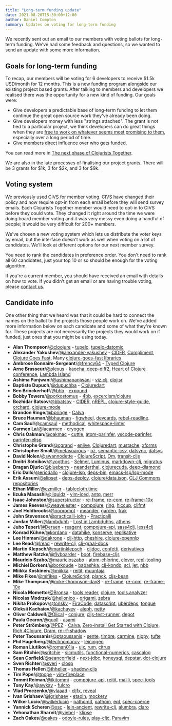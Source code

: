 ```yaml
---
title: "Long-term funding update"
date: 2021-08-20T15:30:00+12:00
author: Daniel Compton
summary: Updates on voting for long-term funding
---
```


We recently sent out an email to our members with voting ballots for long-term funding. We've had some feedback and questions, so we wanted to send an update with some more information.

## Goals for long-term funding

To recap, our members will be voting for 6 developers to receive $1.5k USD/month for 12 months. This is a new funding program alongside our existing project based grants. After talking to members and developers we realised there was the opportunity for a new kind of funding. Our goals were:

* Give developers a predictable base of long-term funding to let them continue the great open source work they've already been doing.
* Give developers money with less "strings attached". The grant is not tied to a particular project, we think developers can do great things when they are [free to work on whatever seems most promising to them](https://mobile.twitter.com/patrickc/status/1428166730426191877), especially over a long period of time.
* Give members direct influence over who gets funded.

You can read more in [The next phase of Clojurists Together](/news/the-next-phase-of-clojurists-together/).

We are also in the late processes of finalising our project grants. There will be 3 grants for $1k, 3 for $2k, and 3 for $9k.

## Voting system

We previously used [CIVS](https://civs1.civs.us) for member voting. CIVS have changed their policy and now require opt-in from each email before they will send survey emails. Each Clojurists Together member would need to opt-in to CIVS before they could vote. They changed it right around the time we were doing board member voting and it was very messy even doing a handful of people; it would be very difficult for 200+ members. 

We've chosen a new voting system which lets us distribute the voter keys by email, but the interface doesn't work as well when voting on a lot of candidates. We'll look at different options for our next member survey.

You need to rank the candidates in preference order. You don't need to rank all 60 candidates, just your top 10 or so should be enough for the voting algorithm.

If you're a current member, you should have received an email with details on how to vote. If you didn't get an email or are having trouble voting, please [contact us](/contact/).

## Candidate info

One other thing that we heard was that it could be hard to connect the names on the ballot to the projects those people work on. We've added more information below on each candidate and some of what they're known for. These projects are not necessarily the projects they would work on if funded, just ones that you might be using today.

* **Alan Thompson**/[@cloojure](https://github.com/cloojure) - [tupelo](https://github.com/cloojure/tupelo), [tupelo-datomic](https://github.com/cloojure/tupelo-datomic)
* **Alexander Yakushev**/[@alexander-yakushev](https://github.com/alexander-yakushev) - [CIDER](https://github.com/clojure-emacs/cider), [Compliment](https://github.com/alexander-yakushev/compliment), [Clojure Goes Fast](http://clojure-goes-fast.com), Many [clojure-goes-fast libraries](https://github.com/clojure-goes-fast/)
* **Ambrose Bonnaire-Sergeant**/[@frency64](https://github.com/frenchy64) - [Typed Clojure](https://github.com/typedclojure/typedclojure)
* **Arne Brasseur**/[@plexus](https://github.com/plexus) - [kaocha](https://github.com/lambdaisland/kaocha), [deep-diff2](https://github.com/lambdaisland/deep-diff2), [Heart of Clojure conference](https://heartofclojure.eu), [Lambda Island](https://lambdaisland.com)
* **Ashima Panjwani**/[@ashimapanjwani](https://github.com/ashimapanjwani) - [viz.clj](https://github.com/scicloj/viz.clj), [clojisr](https://github.com/scicloj/clojisr)
* **Baptiste Dupuch**/[@dupuchba](https://github.com/dupuchba) - [Clojuredart](https://twitter.com/BaptisteDupuch/status/1419938293827964928)
* **Ben Brinckerhoff**/[@bhb](https://github.com/bhb) - [expound](https://github.com/bhb/expound)
* **Bobby Towers**/[@porkostomus](https://github.com/porkostomus) - [4bb](https://github.com/porkostomus/4bb), [excercism/clojure](https://github.com/exercism/clojure)
* **Bozhidar Batsov**/[@bbatsov](https://github.com/bbatsov) - [CIDER](https://github.com/clojure-emacs/cider), [nREPL](https://github.com/nrepl/nrepl), [clojure-style-guide](https://github.com/bbatsov/clojure-style-guide), [orchard](https://github.com/clojure-emacs/orchard), [clojure-mode](https://github.com/clojure-emacs/clojure-mode)
* **Brandon Ringe**/[@bpringe](https://github.com/bpringe) - [Calva](https://github.com/BetterThanTomorrow/calva)
* **Bruce Hauman**/[@bhauman](https://github.com/bhauman) - [figwheel](https://github.com/bhauman/lein-figwheel), [devcards](https://github.com/bhauman/devcards), [rebel-readline](https://github.com/bhauman/rebel-readline).
* **Cam Saul**/[@camsaul](https://github.com/camsaul) - [methodical](https://github.com/camsaul/methodical), [whitespace-linter](https://github.com/camsaul/whitespace-linter)
* **Carmen La**/[@lacarmen](https://github.com/lacarmen) - [cryogen](https://github.com/cryogen-project/cryogen)
* **Chris Oakman**/[@oakmac](https://github.com/oakmac) - [cuttle](https://github.com/oakmac/cuttle), [atom-parinfer](https://github.com/oakmac/atom-parinfer), [vscode-parinfer](https://github.com/oakmac/vscode-parinfer), [parinfer-elisp](https://github.com/oakmac/parinfer-elisp)
* **Christophe Grand**/[@cgrand](https://github.com/cgrand) - [enlive](https://github.com/cgrand/enlive), [Clojuredart](https://twitter.com/cgrand/status/1350063059864346624?lang=en), [mustache](https://github.com/cgrand/moustache), [xforms](https://github.com/cgrand/xforms)
* **Christopher Small**/[@metasoarous](https://github.com/metasoarous) - [oz](https://github.com/metasoarous/oz), [semantic-csv](https://github.com/metasoarous/semantic-csv), [datsync](https://github.com/metasoarous/datsync), [datsys](https://github.com/metasoarous/datsys)
* **David Nolen**/[@swannodette](https://github.com/swannodette) - [ClojureScript](https://github.com/clojure/clojurescript), [Om](https://github.com/omcljs/om), [transit-cljs](https://github.com/cognitect/transit-cljs)
* **Dmitri Sotnikov**/[@yogthos](https://github.com/yogthos) - [Selmer](https://github.com/yogthos/Selmer), [Luminus](https://github.com/luminus-framework/luminus-template), [markdown-clj](https://github.com/yogthos/markdown-clj), [migratus](https://github.com/yogthos/migratus)
* **Dragan Djuric**/[@blueberry](https://github.com/blueberry) - [neanderthal](https://github.com/uncomplicate/neanderthal), [clojurecuda](https://github.com/uncomplicate/clojurecuda), [deep-diamond](https://github.com/uncomplicate/deep-diamond)
* **Eric Dallo**/[@ericdallo](https://github.com/ericdallo) - [clojure-lsp](https://github.com/clojure-lsp/clojure-lsp), [deps-bin](https://github.com/ericdallo/deps-bin), [emacs-lsp/lsp-mode](https://github.com/emacs-lsp/lsp-mode)
* **Erik Assum**/[@slipset](https://github.com/slipset) - [deps-deploy](https://github.com/slipset/deps-deploy), [clojure/data.json](https://github.com/clojure/data.json), [CLJ Commons repositories](https://github.com/clj-commons)
* **Ethan Miller**/[@ezmiller](https://github.com/ezmiller) - [tablecloth.time](https://github.com/scicloj/tablecloth.time)
* **Iizuka Masashi**/[@liquidz](https://github.com/liquidz) - [vim-iced](https://github.com/liquidz/vim-iced), [antq](https://github.com/liquidz/antq), [merr](https://github.com/liquidz/merr)
* **Isaac Johnston**/[@superstructor](https://github.com/superstructor) - [re-frame](https://github.com/day8/re-frame), [re-com](https://github.com/day8/re-com), [re-frame-10x](https://github.com/day8/re-frame-10x)
* **James Reeves**/[@weavejester](https://github.com/weavejester) - [compojure](https://github.com/weavejester/compojure), [ring](https://github.com/ring-clojure/ring), [hiccup](https://github.com/weavejester/hiccup), [cljfmt](https://github.com/weavejester/cljfmt)
* **Joel Holdbrooks**/[@noprompt](https://github.com/noprompt) - [meander](https://github.com/noprompt/meander), [garden](https://github.com/noprompt/garden), [frak](https://github.com/noprompt/frak)
* **John Stevenson**/[@practicalli-john](https://github.com/practicalli-john) - [Practicalli](https://practical.li)
* **Jordan Miller**/[@lambduhh](https://github.com/lambduhh) - [Lost in Lambduhhs](https://anchor.fm/lostinlambduhhs), [athens](https://github.com/athensresearch/athens)
* **Juho Teperi**/[@Deraen](https://github.com/Deraen) - [reagent](https://github.com/reagent-project/reagent), [compojure-api](https://github.com/metosin/compojure-api), [sass4clj](https://github.com/Deraen/sass4clj), [less4clj](https://github.com/Deraen/less4clj)
* **Konrad Kühne**/[@kordano](https://github.com/kordano) - [datahike](https://github.com/replikativ/datahike), [konserve](https://github.com/replikativ/konserve), [replikative](https://github.com/replikativ/replikativ)
* **Lee Hinman**/[@dakrone](https://github.com/dakrone) - [clj-http](https://github.com/dakrone/clj-http), [cheshire](https://github.com/dakrone/cheshire), [clojure-opennlp](https://github.com/dakrone/clojure-opennlp)
* **Lee Read**/[@lread](https://github.com/lread) - [rewrite-clj](https://github.com/clj-commons/rewrite-clj), [clj-graal-docs](https://github.com/lread/clj-graal-docs)
* **Martin Klepsch**/[@martinklepsch](https://github.com/martinklepsch) - [cljdoc](https://github.com/cljdoc/cljdoc), [confetti](https://github.com/confetti-clj/confetti), [derivatives](https://github.com/martinklepsch/derivatives)
* **Matthew Ratzke**/[@flyboarder](https://github.com/flyboarder) - [boot](https://github.com/boot-clj/boot), [firebase-cljs](https://github.com/degree9/firebase-cljs)
* **Maurício Szabo**/[@mauricioszabo](https://github.com/mauricioszabo) - [atom-chlorine](https://github.com/mauricioszabo/atom-chlorine), [clover](https://github.com/mauricioszabo/clover), [repl-tooling](https://github.com/mauricioszabo/repl-tooling)
* **Michiel Borkent**/[@borkdude](https://github.com/borkdude) - [babashka](https://github.com/babashka/babashka), [clj-kondo](https://github.com/clj-kondo/clj-kondo), [sci](https://github.com/borkdude/sci), [jet](https://github.com/borkdude/jet), [nbb](https://github.com/borkdude/nbb)
* **Miikka Koskinen**/[@miikka](https://github.com/miikka) - [reitit](https://github.com/metosin/reitit), [muuntaja](https://github.com/metosin/muuntaja)
* **Mike Fikes**/[@mifikes](https://github.com/mfikes) - [ClojureScript](https://github.com/clojure/clojurescript), [planck](https://github.com/planck-repl/planck), [cljs-bean](https://github.com/mfikes/cljs-bean)
* **Mike Thompson**/[@mike-thompson-day8](https://github.com/mike-thompson-day8) - [re-frame](https://github.com/day8/re-frame), [re-com](https://github.com/day8/re-com), [re-frame-10x](https://github.com/day8/re-frame-10x)
* **Nicola Mometto**/[@Bronsa](https://github.com/Bronsa) - [tools.reader](https://github.com/clojure/tools.reader), [clojure](https://github.com/clojure/clojure), [tools.analyzer](https://github.com/clojure/tools.analyzer)
* **Nicolas Modrzyk**/[@hellonico](https://github.com/hellonico) - [origami](https://github.com/hellonico/origami), [zebra](https://github.com/hellonico/zebra)
* **Nikita Prokopov**/[@tonsky](https://github.com/tonsky) - [FiraCode](https://github.com/tonsky/FiraCode), [datascript](https://github.com/tonsky/datascript), [uberdeps](https://github.com/tonsky/uberdeps), [tongue](https://github.com/tonsky/tongue)
* **Oleksii Kachaiev**/[@kachayev](https://github.com/kachayev) - [aleph](https://github.com/clj-commons/aleph), [netty](https://github.com/netty/netty)
* **Oliver Caldwell**/[@Olical](https://github.com/Olical) - [conjure](https://github.com/Olical/conjure), [cljs-test-runner](https://github.com/Olical/cljs-test-runner), [depot](https://github.com/Olical/depot)
* **Paula Gearon**/[@quoll](https://github.com/quoll) - [asami](https://github.com/threatgrid/asami)
* **Peter Strömberg**/[@PEZ](https://github.com/PEZ) - [Calva](https://github.com/BetterThanTomorrow/calva), [Zero-install Get Started with Clojure](https://calva.io/get-started-with-clojure/), [Rich 4Clojure](https://github.com/PEZ/rich4clojure), [Dram](https://github.com/BetterThanTomorrow/dram), [rn-rf-shadow](https://github.com/PEZ/rn-rf-shadow)
* **Peter Taoussanis**/[@ptaoussanis](https://github.com/ptaoussanis) - [sente](https://github.com/ptaoussanis/sente), [timbre](https://github.com/ptaoussanis/timbre), [carmine](https://github.com/ptaoussanis/carmine), [nippy](https://github.com/ptaoussanis/nippy), [tufte](https://github.com/ptaoussanis/tufte)
* **Phil Hagelberg**/[@technomancy](https://github.com/technomancy) - [leiningen](https://github.com/technomancy/leiningen)
* **Roman Liutikov**/[@roman01la](https://github.com/roman01la) - [uix](https://github.com/roman01la/uix), [rum](https://github.com/tonsky/rum), [citrus](https://github.com/clj-commons/citrus)
* **Sam Ritchie**/[@sritchie](https://github.com/sritchie) - [sicmutils](https://github.com/sicmutils/sicmutils), [functional-numerics](https://github.com/sicmutils/functional-numerics), [cascalog](https://github.com/nathanmarz/cascalog)
* **Sean Corfield**/[@seancorfield](https://github.com/seancorfield) - [next-jdbc](https://github.com/seancorfield/next-jdbc), [honeysql](https://github.com/seancorfield/honeysql), [depstar](https://github.com/seancorfield/depstar), [dot-clojure](https://github.com/seancorfield/dot-clojure)
* **Sven Richter**/[@sveri](https://github.com/sveri) - [closp](https://github.com/sveri/closp)
* **Thomas Heller**/[@thheller](https://github.com/thheller) - [shadow-cljs](https://github.com/thheller/shadow-cljs)
* **Tim Pope**/[@tpope](https://github.com/tpope) - [vim-fireplace](https://github.com/tpope/vim-fireplace)
* **Tommi Reiman**/[@ikitommi](https://github.com/ikitommi) - [compojure-api](https://github.com/metosin/compojure-api), [reitit](https://github.com/metosin/reitit), [mallli](https://github.com/metosin/malli), [spec-tools](https://github.com/metosin/spec-tools)
* **Tony Kay**/[@awkay](https://github.com/awkay) - [fulcro](https://github.com/fulcrologic/fulcro)
* **Vlad Proczenko**/[@vlaaad](https://github.com/vlaaad/) - [cljfx](https://github.com/cljfx/cljfx), [reveal](https://github.com/vlaaad/reveal)
* **Ivan Grishaev**/[@igrishaev](https://github.com/igrishaev) - [etaoin](https://github.com/igrishaev/etaoin), [mockery](https://github.com/igrishaev/mockery)
* **Wilker Lucio**/[@wilkerlucio](https://github.com/wilkerlucio) - [pathom3](https://github.com/wilkerlucio/pathom3), [pathom](https://github.com/wilkerlucio/pathom), [eql](https://github.com/edn-query-language/eql), [spec-coerce](https://github.com/wilkerlucio/spec-coerce)
* **Yannick Scherer**/[@xsc](https://github.com/xsc) - [lein-ancient](https://github.com/xsc/lein-ancient), [rewrite-clj](https://github.com/clj-commons/rewrite-clj), [alumbra](https://github.com/alumbra/alumbra), [claro](https://github.com/xsc/claro)
* **Yehonathan Sharvit**/[@viebel](https://github.com/viebel) - [klipse](https://github.com/viebel/klipse)
* **Zach Oakes**/[@oakes](https://github.com/oakes) - [odoyle-rules](https://github.com/oakes/odoyle-rules), [play-cljc](https://github.com/oakes/play-cljc), [Paravim](https://github.com/oakes/Paravim)
